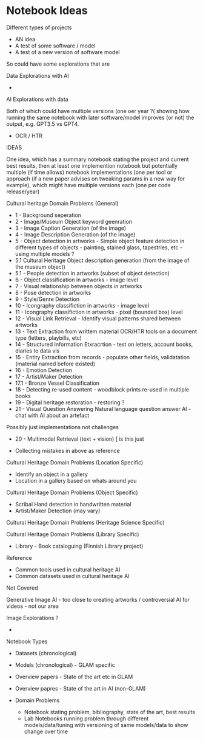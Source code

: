 # Notebook Ideas

Different types of projects

  * AN idea
  * A test of some software / model 
  * A test of a new version of software model

So could have some explorations that are

Data Explorations with AI

  * 

AI Explorations with data


Both of which could have multiple versions (one oer year ?( showing how running
the same notebook with later software/model improves (or not) the output, e.g. GPT3.5 vs GPT4.

  * OCR / HTR

IDEAS

One idea, which has a summary notebook stating the project and current best results, then at least one implemention notebook but potentially multiple (if time allows) notebook implementations (one per tool or approach (if a new paper advises on tweaking params in a new way for example), which might have multiple versions each (one per code release/year)

Cultural heritage Domain Problems (General)

  * 1 - Background seperation
  * 2 - Image/Museum Object keyword geenration
  * 3 - Image Caption Generation (of the image)
  * 4 - Image Description Generation (of the image)
  * 5 - Object detection in artworks - Simple object feature detection in different types of objects - painting, stained glass, tapestries, etc - using multiple models ?
  * 5.1 Cultural Heritage Object description generation (from the image of the museum object)
  * 5.1 - People detection in artworks (subset of object detection) 
  * 6 - Object classification in artworks - image level
  * 7 - Visual relationship between objects in artworks 
  * 8 - Pose detection in artworks 
  * 9 - Style/Genre Detection
  * 10 - Icongraphy classifiction in artworks - image level
  * 11 - Icongraphy classifiction in artworks - pixel (bounded box) level
  * 12 - Visual Link Retrieval - Identify visual patterns shared between artworks
  * 13 - Text Extraction from writtem material OCR/HTR tools on a document type (letters, playbills, etc)
  * 14 - Structured Information Etxracrtion - test on letters, account books, diaries to data vis
  * 15 - Entity Extraction from records - populate other fields, validatation (material named before existed)
  * 16 - Emotion Detection
  * 17 - Artist/Maker Detection
  * 17.1 - Bronze Vessel Classification
  * 18 - Detecting re-used content - woodblock prints re-used in multiple books
  * 19 - Digital heritage restoration - restoring ?
  * 21 - Visual Question Answering Natural language question answer AI - chat with AI about an artefact

Possibly just implementations not challenges
  * 20 - Multimodal Retrieval (text + vision) [ is this just


  * Collecting mistakes in above as reference

Cultural Heritage Domain Problems (Location Specific)

  * Identify an object in a gallery 
  * Location in a gallery based on whats around you

Cultural Heritage Domain Problems (Object Specific)

  * Scribal Hand detection in handwritten material
  * Artist/Maker Detection (may vary)

Cultural Heritage Domain Problems (Heritage Science Specific)

Cultural Heritage Domain Problems (Library Specific)
  * Library - Book cataloguing (Finnish Library project)

Reference

  * Common tools used in cultural heritage AI
  * Common datasets used in cultural heritage AI

Not Covered

  Generative Image AI - too close to creating artworks / controversial
  AI for videos - not our area

Image Explorations ?

  * 

Notebook Types

  - Datasets (chronological)

  - Models (chronological) - GLAM specific

  - Overview papers - State of the art etc in GLAM

  - Overview papres - State of the art in AI (non-GLAM)

  - Domain Problems 
    - Notebook stating problem, bibliography, state of the art, best results 
    - Lab Notebooks running problem through different models/data/tuning with versioning of same models/data to show change over time
     
